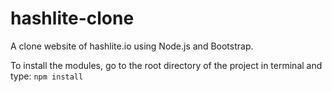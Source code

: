 # hashlite-clone
A clone website of hashlite.io using Node.js and Bootstrap.

To install the modules, go to the root directory of the project in terminal and type:
<code>npm install</code>
